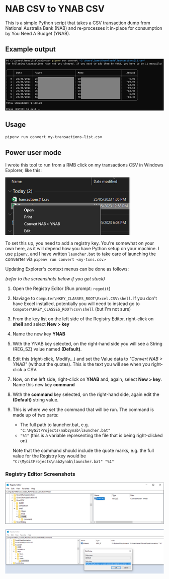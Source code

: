 # NAB CSV to YNAB CSV

This is a simple Python script that takes a CSV transaction dump from National Australia Bank (NAB)
and re-processes it in-place for consumption by You Need A Budget (YNAB).

## Example output
![nab2ynab terminal output, showing uncleared transactions](assets/example-output.png)

## Usage

```sh
pipenv run convert my-transactions-list.csv
```

## Power user mode

I wrote this tool to run from a RMB click on my transactions CSV in Windows Explorer, like this:

![Windows Explorer CSV context menu](assets/explorer-context-menu.png)

To set this up, you need to add a registry key. You're somewhat on your own here, as it will depend
how you have Python setup on your machine. I use `pipenv`, and I have written `launcher.bat` to take care of launching
the converter via `pipenv run convert <my-txns.csv>`

Updating Explorer's context menus can be done as follows:

_(refer to the screenshots below if you get stuck)_

1. Open the Registry Editor (Run prompt: `regedit`)
2. Naviage to `Computer\HKEY_CLASSES_ROOT\Excel.CSV\shell`.
   If you don't have Excel installed, potentially you will need to instead
   go to `Computer\HKEY_CLASSES_ROOT\csv\shell` (but I'm not sure)
3. From the key list on the left side of the Registry Editor, right-click on **shell** and select **New > key**
5. Name the new key **YNAB**
6. With the YNAB key selected, on the right-hand side you will see a String (REG_SZ) value named **(Default)**.
7. Edit this (right-click, Modify...) and set the Value data to _"Convert NAB > YNAB"_ (without the quotes).
   This is the text you will see when you right-click a CSV.
10. Now, on the left side, right-click on **YNAB** and, again, select **New > key**. Name this new key **command**
11. With the **command** key selected, on the right-hand side, again edit the **(Default)** string value.
12. This is where we set the command that will be run. The command is made up of two parts:
    - The full path to launcher.bat, e.g. `"C:\MyGitProjects\nab2ynab\launcher.bat"`
    - `"%1"` (this is a variable representing the file that is being right-clicked on)
    
    Note that the command should include the quote marks, e.g. the full value for the Registry key would be
    `"C:\MyGitProjects\nab2ynab\launcher.bat" "%1"`

### Registry Editor Screenshots

![regedit.exe showing \Computer\HKEY_CLASSES_ROOT\Excel.CSV\shell\YNAB](assets/regedit-ynab.png)

![regedit.exe showing \Computer\HKEY_CLASSES_ROOT\Excel.CSV\shell\YNAB\command](assets/regedit-ynab-command.png)

